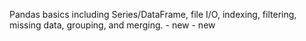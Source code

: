 Pandas basics including Series/DataFrame, file I/O, indexing, filtering, missing data, grouping, and merging. - new - new